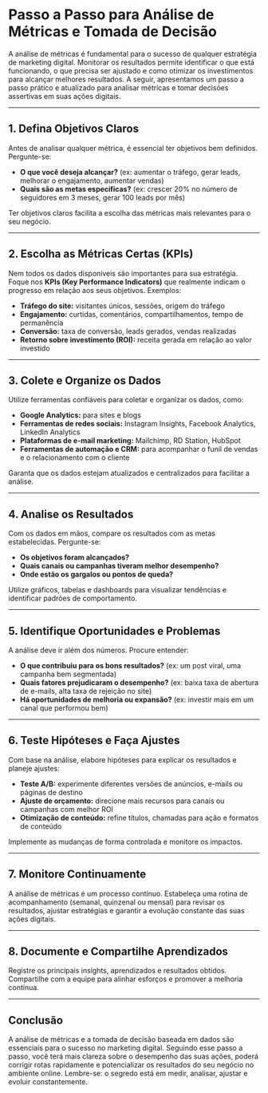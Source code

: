 # Passo a Passo para Análise de Métricas e Tomada de Decisão

A análise de métricas é fundamental para o sucesso de qualquer estratégia de marketing digital. Monitorar os resultados permite identificar o que está funcionando, o que precisa ser ajustado e como otimizar os investimentos para alcançar melhores resultados. A seguir, apresentamos um passo a passo prático e atualizado para analisar métricas e tomar decisões assertivas em suas ações digitais.

---

## 1. Defina Objetivos Claros

Antes de analisar qualquer métrica, é essencial ter objetivos bem definidos. Pergunte-se:

- **O que você deseja alcançar?** (ex: aumentar o tráfego, gerar leads, melhorar o engajamento, aumentar vendas)
- **Quais são as metas específicas?** (ex: crescer 20% no número de seguidores em 3 meses, gerar 100 leads por mês)

Ter objetivos claros facilita a escolha das métricas mais relevantes para o seu negócio.

---

## 2. Escolha as Métricas Certas (KPIs)

Nem todos os dados disponíveis são importantes para sua estratégia. Foque nos **KPIs (Key Performance Indicators)** que realmente indicam o progresso em relação aos seus objetivos. Exemplos:

- **Tráfego do site:** visitantes únicos, sessões, origem do tráfego
- **Engajamento:** curtidas, comentários, compartilhamentos, tempo de permanência
- **Conversão:** taxa de conversão, leads gerados, vendas realizadas
- **Retorno sobre investimento (ROI):** receita gerada em relação ao valor investido

---

## 3. Colete e Organize os Dados

Utilize ferramentas confiáveis para coletar e organizar os dados, como:

- **Google Analytics:** para sites e blogs
- **Ferramentas de redes sociais:** Instagram Insights, Facebook Analytics, LinkedIn Analytics
- **Plataformas de e-mail marketing:** Mailchimp, RD Station, HubSpot
- **Ferramentas de automação e CRM:** para acompanhar o funil de vendas e o relacionamento com o cliente

Garanta que os dados estejam atualizados e centralizados para facilitar a análise.

---

## 4. Analise os Resultados

Com os dados em mãos, compare os resultados com as metas estabelecidas. Pergunte-se:

- **Os objetivos foram alcançados?**
- **Quais canais ou campanhas tiveram melhor desempenho?**
- **Onde estão os gargalos ou pontos de queda?**

Utilize gráficos, tabelas e dashboards para visualizar tendências e identificar padrões de comportamento.

---

## 5. Identifique Oportunidades e Problemas

A análise deve ir além dos números. Procure entender:

- **O que contribuiu para os bons resultados?** (ex: um post viral, uma campanha bem segmentada)
- **Quais fatores prejudicaram o desempenho?** (ex: baixa taxa de abertura de e-mails, alta taxa de rejeição no site)
- **Há oportunidades de melhoria ou expansão?** (ex: investir mais em um canal que performou bem)

---

## 6. Teste Hipóteses e Faça Ajustes

Com base na análise, elabore hipóteses para explicar os resultados e planeje ajustes:

- **Teste A/B:** experimente diferentes versões de anúncios, e-mails ou páginas de destino
- **Ajuste de orçamento:** direcione mais recursos para canais ou campanhas com melhor ROI
- **Otimização de conteúdo:** refine títulos, chamadas para ação e formatos de conteúdo

Implemente as mudanças de forma controlada e monitore os impactos.

---

## 7. Monitore Continuamente

A análise de métricas é um processo contínuo. Estabeleça uma rotina de acompanhamento (semanal, quinzenal ou mensal) para revisar os resultados, ajustar estratégias e garantir a evolução constante das suas ações digitais.

---

## 8. Documente e Compartilhe Aprendizados

Registre os principais insights, aprendizados e resultados obtidos. Compartilhe com a equipe para alinhar esforços e promover a melhoria contínua.

---

## Conclusão

A análise de métricas e a tomada de decisão baseada em dados são essenciais para o sucesso no marketing digital. Seguindo esse passo a passo, você terá mais clareza sobre o desempenho das suas ações, poderá corrigir rotas rapidamente e potencializar os resultados do seu negócio no ambiente online. Lembre-se: o segredo está em medir, analisar, ajustar e evoluir constantemente.